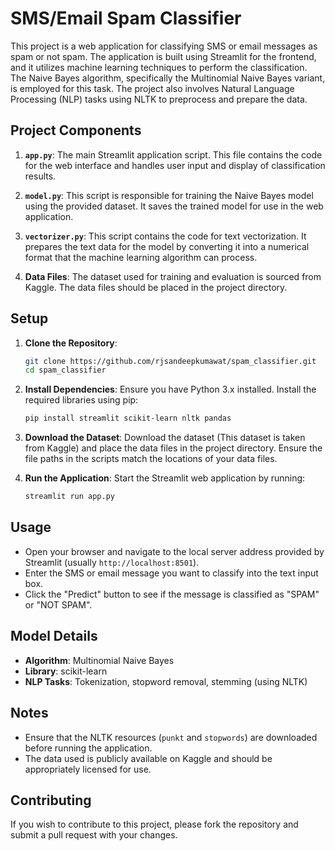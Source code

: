 
# SMS/Email Spam Classifier

This project is a web application for classifying SMS or email messages as spam or not spam. The application is built using Streamlit for the frontend, and it utilizes machine learning techniques to perform the classification. The Naive Bayes algorithm, specifically the Multinomial Naive Bayes variant, is employed for this task. The project also involves Natural Language Processing (NLP) tasks using NLTK to preprocess and prepare the data.

## Project Components

1. **`app.py`**: The main Streamlit application script. This file contains the code for the web interface and handles user input and display of classification results.

2. **`model.py`**: This script is responsible for training the Naive Bayes model using the provided dataset. It saves the trained model for use in the web application.

3. **`vectorizer.py`**: This script contains the code for text vectorization. It prepares the text data for the model by converting it into a numerical format that the machine learning algorithm can process.

4. **Data Files**: The dataset used for training and evaluation is sourced from Kaggle. The data files should be placed in the project directory.

## Setup

1. **Clone the Repository**:
   ```bash
   git clone https://github.com/rjsandeepkumawat/spam_classifier.git
   cd spam_classifier
   ```

2. **Install Dependencies**:
   Ensure you have Python 3.x installed. Install the required libraries using pip:
   ```bash
   pip install streamlit scikit-learn nltk pandas
   ```

3. **Download the Dataset**:
   Download the dataset (This dataset is taken from Kaggle) and place the data files in the project directory. Ensure the file paths in the scripts match the locations of your data files.

4. **Run the Application**:
   Start the Streamlit web application by running:
   ```bash
   streamlit run app.py
   ```

## Usage

- Open your browser and navigate to the local server address provided by Streamlit (usually `http://localhost:8501`).
- Enter the SMS or email message you want to classify into the text input box.
- Click the "Predict" button to see if the message is classified as "SPAM" or "NOT SPAM".

## Model Details

- **Algorithm**: Multinomial Naive Bayes
- **Library**: scikit-learn
- **NLP Tasks**: Tokenization, stopword removal, stemming (using NLTK)

## Notes

- Ensure that the NLTK resources (`punkt` and `stopwords`) are downloaded before running the application.
- The data used is publicly available on Kaggle and should be appropriately licensed for use.

## Contributing

If you wish to contribute to this project, please fork the repository and submit a pull request with your changes.
